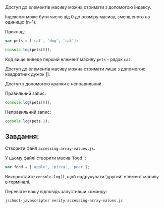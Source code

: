 Доступ до елементів масиву можна отримати з допомогою індексу.

Індексом може бути число від 0 до розміру масиву, зменшеного на одиницю (n-1).

Приклад:

```js
var pets = ['cat', 'dog', 'rat'];

console.log(pets[0]);
```

Код вище виведе перший елемент масиву `pets` - рядок `cat`.

Доступ до елементів масиву можна отримати лише з допомогою квадратних дужок [].

Доступ з допомогою крапки є неправильний.

Правильний запис:

```js
console.log(pets[0]);
```

Неправильний запис:
```js
console.log(pets.1);
```

## Завдання:

Створити файл `accessing-array-values.js`.

У цьому файлі створити масив 'food' :
```js
var food = ['apple', 'pizza', 'pear'];
```

Використайте `console.log()`, щоб надрукувати 'другий' елемент масиву в терміналі.

Перевірте вашу відповідь запустивши команду:

```bash
jschool-javascripter verify accessing-array-values.js
```
